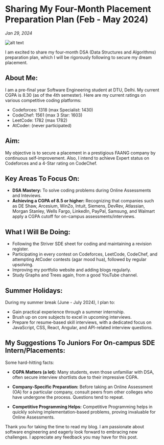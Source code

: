# Sharing My Four-Month Placement Preparation Plan (Feb - May 2024)

_Jan 29, 2024_

![alt text](https://miro.medium.com/v2/resize:fit:1200/1*KpDOKMFAgDWaGTQHL0r70g.png)

I am excited to share my four-month DSA (Data Structures and Algorithms) preparation plan, which I will be rigorously following to secure my dream placement.

## About Me:
I am a pre-final year Software Engineering student at DTU, Delhi. My current CGPA is 8.30 (as of the 4th semester). Here are my current ratings on various competitive coding platforms:

- Codeforces: 1318 (max Specialist: 1430)
- CodeChef: 1561 (max 3 Star: 1603)
- LeetCode: 1782 (max 1782)
- AtCoder: (never participated)

## Aim:
My objective is to secure a placement in a prestigious FAANG company by continuous self-improvement. Also, I intend to achieve Expert status on Codeforces and a 4-Star rating on CodeChef.

## Key Areas To Focus On:
- **DSA Mastery:** To solve coding problems during Online Assessments and Inteviews. 
- **Achieving a CGPA of 8.5 or higher:** Recognizing that companies such as DE Shaw, Arcesium, WinZo, Intuit, Siemens, DevRev, Atlassian, Morgan Stanley, Wells Fargo, LinkedIn, PayPal, Samsung, and Walmart apply a CGPA cutoff for on-campus assessments/interviews.

## What I Will Be Doing:
- Following the Striver SDE sheet for coding and maintaining a revision register.
- Participating in every contest on Codeforces, LeetCode, CodeChef, and attempting AtCoder contests (agar mood hua), followed by regular upsolving.
- Improving my portfolio website and adding blogs regularly.
- Study Graphs and Trees again, from a good YouTube channel.

## Summer Holidays:
During my summer break (June - July 2024), I plan to:
- Gain practical experience through a summer internship.
- Brush up on core subjects to excel in upcoming interviews.
- Prepare for resume-based skill interviews, with a dedicated focus on JavaScript, CSS, React, Angular, and API-related interview questions.

## My Suggestions To Juniors For On-campus SDE Intern/Placements:

Some hard-hitting facts:   
- **CGPA Matters (a lot):** Many students, even those unfamiliar with DSA, often secure interview shortlists due to their impressive CGPA.

- **Company-Specific Preparation:** Before taking an Online Assessment (OA) for a particular company, consult peers from other colleges who have undergone the process. Questions tend to repeat.

- **Competitive Programming Helps:** Competitive Programming helps in quickly solving implementation-based problems, proving invaluable for Online Assessments. 

Thank you for taking the time to read my blog. I am passionate about software engineering and eagerly look forward to embracing new challenges. I appreciate any feedback you may have for this post.
